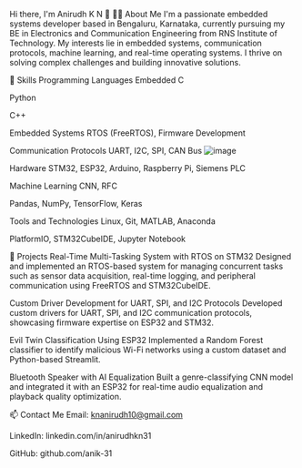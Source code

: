 Hi there, I'm Anirudh K N 👋
🧑‍💻 About Me
I'm a passionate embedded systems developer based in Bengaluru, Karnataka, currently pursuing my BE in Electronics and Communication Engineering from RNS Institute of Technology. My interests lie in embedded systems, communication protocols, machine learning, and real-time operating systems. I thrive on solving complex challenges and building innovative solutions.

🔧 Skills
Programming Languages
Embedded C

Python

C++

Embedded Systems
RTOS (FreeRTOS), Firmware Development

Communication Protocols
UART, I2C, SPI, CAN Bus
![image](https://github.com/user-attachments/assets/8cb3d84e-f386-4928-a2c9-bc7be2fa77a9)

Hardware
STM32, ESP32, Arduino, Raspberry Pi, Siemens PLC

Machine Learning
CNN, RFC

Pandas, NumPy, TensorFlow, Keras

Tools and Technologies
Linux, Git, MATLAB, Anaconda

PlatformIO, STM32CubeIDE, Jupyter Notebook

📂 Projects
Real-Time Multi-Tasking System with RTOS on STM32
Designed and implemented an RTOS-based system for managing concurrent tasks such as sensor data acquisition, real-time logging, and peripheral communication using FreeRTOS and STM32CubeIDE.

Custom Driver Development for UART, SPI, and I2C Protocols
Developed custom drivers for UART, SPI, and I2C communication protocols, showcasing firmware expertise on ESP32 and STM32.

Evil Twin Classification Using ESP32
Implemented a Random Forest classifier to identify malicious Wi-Fi networks using a custom dataset and Python-based Streamlit.

Bluetooth Speaker with AI Equalization
Built a genre-classifying CNN model and integrated it with an ESP32 for real-time audio equalization and playback quality optimization.

📫 Contact Me
Email: knanirudh10@gmail.com

LinkedIn: linkedin.com/in/anirudhkn31

GitHub: github.com/anik-31
